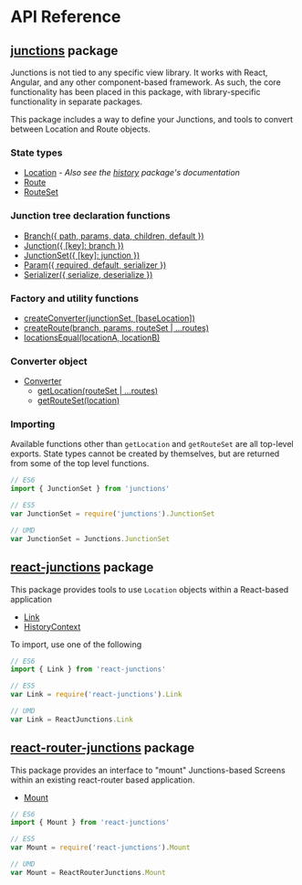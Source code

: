 # API Reference

## [junctions](https://github.com/jamesknelson/react) package

Junctions is not tied to any specific view library. It works with React, Angular, and any other component-based framework. As such, the core functionality has been placed in this package, with library-specific functionality in separate packages.

This package includes a way to define your Junctions, and tools to convert between Location and Route objects.

### State types

* [Location](/docs/api/Location.md) - *Also see the [history](https://github.com/mjackson/history) package's documentation*
* [Route](/docs/api/Route.md)
* [RouteSet](/docs/api/RouteSet.md)

### Junction tree declaration functions

* [Branch({ path, params, data, children, default })](/docs/api/Branch.md)
* [Junction({ [key]: branch })](/docs/api/Junction.md)
* [JunctionSet({ [key]: junction })](/docs/api/JunctionSet.md)
* [Param({ required, default, serializer })](/docs/api/Param.md)
* [Serializer({ serialize, deserialize })](/docs/api/Serializer.md)

### Factory and utility functions

* [createConverter(junctionSet, [baseLocation])](/docs/api/createConverter.md)
* [createRoute(branch, params, routeSet | ...routes)](/docs/api/createRoute.md)
* [locationsEqual(locationA, locationB)](/docs/api/locationsEqual.md)

### Converter object

* [Converter](/docs/api/Converter.md)
  * [getLocation(routeSet | ...routes)](/docs/api/Converter#getLocation.md)
  * [getRouteSet(location)](/docs/api/Converter#getRouteSet.md)

### Importing

Available functions other than `getLocation` and `getRouteSet` are all top-level exports. State types cannot be created by themselves, but are returned from some of the top level functions.

```js
// ES6
import { JunctionSet } from 'junctions'

// ES5
var JunctionSet = require('junctions').JunctionSet

// UMD
var JunctionSet = Junctions.JunctionSet
```

## [react-junctions](https://github.com/jamesknelson/react-junctions) package

This package provides tools to use `Location` objects within a React-based application

* [Link](/docs/api/Link.md)
* [HistoryContext](/docs/api/HistoryContext.md)

To import, use one of the following

```js
// ES6
import { Link } from 'react-junctions'

// ES5
var Link = require('react-junctions').Link

// UMD
var Link = ReactJunctions.Link
```

## [react-router-junctions](https://github.com/jamesknelson/react-router-junctions) package

This package provides an interface to "mount" Junctions-based Screens within an existing react-router based application.

* [Mount](/docs/api/Mount.md)

```js
// ES6
import { Mount } from 'react-junctions'

// ES5
var Mount = require('react-junctions').Mount

// UMD
var Mount = ReactRouterJunctions.Mount
```
